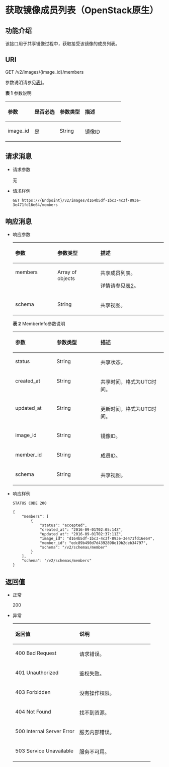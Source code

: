# 获取镜像成员列表（OpenStack原生）<a name="ZH-CN_TOPIC_0036994320"></a>

## 功能介绍<a name="section24723024"></a>

该接口用于共享镜像过程中，获取接受该镜像的成员列表。

## URI<a name="section21180630"></a>

GET /v2/images/\{image\_id\}/members

参数说明请参见[表1](#table27262282)。

**表 1**  参数说明

<a name="table27262282"></a>
<table><thead align="left"><tr id="row27551015"><th class="cellrowborder" valign="top" width="23.03%" id="mcps1.2.5.1.1"><p id="p17039762"><a name="p17039762"></a><a name="p17039762"></a>参数</p>
</th>
<th class="cellrowborder" valign="top" width="21.91%" id="mcps1.2.5.1.2"><p id="p38043494"><a name="p38043494"></a><a name="p38043494"></a>是否必选</p>
</th>
<th class="cellrowborder" valign="top" width="21.75%" id="mcps1.2.5.1.3"><p id="p1119157921331"><a name="p1119157921331"></a><a name="p1119157921331"></a>参数类型</p>
</th>
<th class="cellrowborder" valign="top" width="33.31%" id="mcps1.2.5.1.4"><p id="p61624137"><a name="p61624137"></a><a name="p61624137"></a>描述</p>
</th>
</tr>
</thead>
<tbody><tr id="row25499238"><td class="cellrowborder" valign="top" width="23.03%" headers="mcps1.2.5.1.1 "><p id="p52172387"><a name="p52172387"></a><a name="p52172387"></a>image_id</p>
</td>
<td class="cellrowborder" valign="top" width="21.91%" headers="mcps1.2.5.1.2 "><p id="p65213800"><a name="p65213800"></a><a name="p65213800"></a>是</p>
</td>
<td class="cellrowborder" valign="top" width="21.75%" headers="mcps1.2.5.1.3 "><p id="p3410274521331"><a name="p3410274521331"></a><a name="p3410274521331"></a>String</p>
</td>
<td class="cellrowborder" valign="top" width="33.31%" headers="mcps1.2.5.1.4 "><p id="p47826462"><a name="p47826462"></a><a name="p47826462"></a>镜像ID</p>
</td>
</tr>
</tbody>
</table>

## 请求消息<a name="section56407950"></a>

-   请求参数

    无

-   请求样例

    ```
    GET https://{Endpoint}/v2/images/d164b5df-1bc3-4c3f-893e-3e471fd16e64/members
    ```


## 响应消息<a name="section37909503"></a>

-   响应参数

    <a name="table3448659117582"></a>
    <table><thead align="left"><tr id="row1240616417582"><th class="cellrowborder" valign="top" width="27.947205279472048%" id="mcps1.1.4.1.1"><p id="p6537523417582"><a name="p6537523417582"></a><a name="p6537523417582"></a>参数</p>
    </th>
    <th class="cellrowborder" valign="top" width="28.407159284071586%" id="mcps1.1.4.1.2"><p id="p3416692117582"><a name="p3416692117582"></a><a name="p3416692117582"></a>参数类型</p>
    </th>
    <th class="cellrowborder" valign="top" width="43.645635436456345%" id="mcps1.1.4.1.3"><p id="p1605720117582"><a name="p1605720117582"></a><a name="p1605720117582"></a>描述</p>
    </th>
    </tr>
    </thead>
    <tbody><tr id="row2556488117582"><td class="cellrowborder" valign="top" width="27.947205279472048%" headers="mcps1.1.4.1.1 "><p id="p202041354101614"><a name="p202041354101614"></a><a name="p202041354101614"></a>members</p>
    </td>
    <td class="cellrowborder" valign="top" width="28.407159284071586%" headers="mcps1.1.4.1.2 "><p id="p102036546164"><a name="p102036546164"></a><a name="p102036546164"></a>Array of objects</p>
    </td>
    <td class="cellrowborder" valign="top" width="43.645635436456345%" headers="mcps1.1.4.1.3 "><p id="p1420210549169"><a name="p1420210549169"></a><a name="p1420210549169"></a>共享成员列表。</p>
    <p id="p05981305593"><a name="p05981305593"></a><a name="p05981305593"></a>详情请参见<a href="#table47745347163">表2</a>。</p>
    </td>
    </tr>
    <tr id="row5330047317582"><td class="cellrowborder" valign="top" width="27.947205279472048%" headers="mcps1.1.4.1.1 "><p id="p2237105217582"><a name="p2237105217582"></a><a name="p2237105217582"></a>schema</p>
    </td>
    <td class="cellrowborder" valign="top" width="28.407159284071586%" headers="mcps1.1.4.1.2 "><p id="p939051217582"><a name="p939051217582"></a><a name="p939051217582"></a>String</p>
    </td>
    <td class="cellrowborder" valign="top" width="43.645635436456345%" headers="mcps1.1.4.1.3 "><p id="p2243400117582"><a name="p2243400117582"></a><a name="p2243400117582"></a>共享视图。</p>
    </td>
    </tr>
    </tbody>
    </table>

    **表 2**  MemberInfo参数说明

    <a name="table47745347163"></a>
    <table><thead align="left"><tr id="row177518341163"><th class="cellrowborder" valign="top" width="27.447255274472553%" id="mcps1.2.4.1.1"><p id="p157751734151616"><a name="p157751734151616"></a><a name="p157751734151616"></a>参数</p>
    </th>
    <th class="cellrowborder" valign="top" width="29.027097290270977%" id="mcps1.2.4.1.2"><p id="p377543421614"><a name="p377543421614"></a><a name="p377543421614"></a>参数类型</p>
    </th>
    <th class="cellrowborder" valign="top" width="43.525647435256474%" id="mcps1.2.4.1.3"><p id="p14775103451614"><a name="p14775103451614"></a><a name="p14775103451614"></a>描述</p>
    </th>
    </tr>
    </thead>
    <tbody><tr id="row877510347162"><td class="cellrowborder" valign="top" width="27.447255274472553%" headers="mcps1.2.4.1.1 "><p id="p27752348167"><a name="p27752348167"></a><a name="p27752348167"></a>status</p>
    </td>
    <td class="cellrowborder" valign="top" width="29.027097290270977%" headers="mcps1.2.4.1.2 "><p id="p57752347164"><a name="p57752347164"></a><a name="p57752347164"></a>String</p>
    </td>
    <td class="cellrowborder" valign="top" width="43.525647435256474%" headers="mcps1.2.4.1.3 "><p id="p17755341167"><a name="p17755341167"></a><a name="p17755341167"></a>共享状态。</p>
    </td>
    </tr>
    <tr id="row2775113417167"><td class="cellrowborder" valign="top" width="27.447255274472553%" headers="mcps1.2.4.1.1 "><p id="p577543414167"><a name="p577543414167"></a><a name="p577543414167"></a>created_at</p>
    </td>
    <td class="cellrowborder" valign="top" width="29.027097290270977%" headers="mcps1.2.4.1.2 "><p id="p17775534161611"><a name="p17775534161611"></a><a name="p17775534161611"></a>String</p>
    </td>
    <td class="cellrowborder" valign="top" width="43.525647435256474%" headers="mcps1.2.4.1.3 "><p id="p47756349164"><a name="p47756349164"></a><a name="p47756349164"></a>共享时间，格式为UTC时间。</p>
    </td>
    </tr>
    <tr id="row1477583419160"><td class="cellrowborder" valign="top" width="27.447255274472553%" headers="mcps1.2.4.1.1 "><p id="p577523419160"><a name="p577523419160"></a><a name="p577523419160"></a>updated_at</p>
    </td>
    <td class="cellrowborder" valign="top" width="29.027097290270977%" headers="mcps1.2.4.1.2 "><p id="p187759346162"><a name="p187759346162"></a><a name="p187759346162"></a>String</p>
    </td>
    <td class="cellrowborder" valign="top" width="43.525647435256474%" headers="mcps1.2.4.1.3 "><p id="p1277553417163"><a name="p1277553417163"></a><a name="p1277553417163"></a>更新时间，格式为UTC时间。</p>
    </td>
    </tr>
    <tr id="row8776634121612"><td class="cellrowborder" valign="top" width="27.447255274472553%" headers="mcps1.2.4.1.1 "><p id="p2776113410160"><a name="p2776113410160"></a><a name="p2776113410160"></a>image_id</p>
    </td>
    <td class="cellrowborder" valign="top" width="29.027097290270977%" headers="mcps1.2.4.1.2 "><p id="p197761034141614"><a name="p197761034141614"></a><a name="p197761034141614"></a>String</p>
    </td>
    <td class="cellrowborder" valign="top" width="43.525647435256474%" headers="mcps1.2.4.1.3 "><p id="p7776143461612"><a name="p7776143461612"></a><a name="p7776143461612"></a>镜像ID。</p>
    </td>
    </tr>
    <tr id="row4776183417161"><td class="cellrowborder" valign="top" width="27.447255274472553%" headers="mcps1.2.4.1.1 "><p id="p6776203420161"><a name="p6776203420161"></a><a name="p6776203420161"></a>member_id</p>
    </td>
    <td class="cellrowborder" valign="top" width="29.027097290270977%" headers="mcps1.2.4.1.2 "><p id="p1377620348165"><a name="p1377620348165"></a><a name="p1377620348165"></a>String</p>
    </td>
    <td class="cellrowborder" valign="top" width="43.525647435256474%" headers="mcps1.2.4.1.3 "><p id="p147761734171613"><a name="p147761734171613"></a><a name="p147761734171613"></a>成员ID。</p>
    </td>
    </tr>
    <tr id="row8776163481619"><td class="cellrowborder" valign="top" width="27.447255274472553%" headers="mcps1.2.4.1.1 "><p id="p37761534151618"><a name="p37761534151618"></a><a name="p37761534151618"></a>schema</p>
    </td>
    <td class="cellrowborder" valign="top" width="29.027097290270977%" headers="mcps1.2.4.1.2 "><p id="p11776163431611"><a name="p11776163431611"></a><a name="p11776163431611"></a>String</p>
    </td>
    <td class="cellrowborder" valign="top" width="43.525647435256474%" headers="mcps1.2.4.1.3 "><p id="p7776123401620"><a name="p7776123401620"></a><a name="p7776123401620"></a>共享视图。</p>
    </td>
    </tr>
    </tbody>
    </table>

-   响应样例

    ```
    STATUS CODE 200
    ```

    ```
    {
        "members": [
            {
                "status": "accepted",
                "created_at": "2016-09-01T02:05:14Z",
                "updated_at": "2016-09-01T02:37:11Z",
                "image_id": "d164b5df-1bc3-4c3f-893e-3e471fd16e64",
                "member_id": "edc89b490d7d4392898e19b2deb34797",
                "schema": "/v2/schemas/member"
            }
        ],
        "schema": "/v2/schemas/members"
    }
    ```


## 返回值<a name="section61374531"></a>

-   正常

    200

-   异常

    <a name="table271454817439"></a>
    <table><thead align="left"><tr id="row3541095017439"><th class="cellrowborder" valign="top" width="46.54%" id="mcps1.1.3.1.1"><p id="p4971469317439"><a name="p4971469317439"></a><a name="p4971469317439"></a>返回值</p>
    </th>
    <th class="cellrowborder" valign="top" width="53.459999999999994%" id="mcps1.1.3.1.2"><p id="p35835717439"><a name="p35835717439"></a><a name="p35835717439"></a>说明</p>
    </th>
    </tr>
    </thead>
    <tbody><tr id="row2902697417439"><td class="cellrowborder" valign="top" width="46.54%" headers="mcps1.1.3.1.1 "><p id="p237466317439"><a name="p237466317439"></a><a name="p237466317439"></a>400 Bad Request</p>
    </td>
    <td class="cellrowborder" valign="top" width="53.459999999999994%" headers="mcps1.1.3.1.2 "><p id="p5812997617439"><a name="p5812997617439"></a><a name="p5812997617439"></a>请求错误。</p>
    </td>
    </tr>
    <tr id="row5340773917439"><td class="cellrowborder" valign="top" width="46.54%" headers="mcps1.1.3.1.1 "><p id="p3105962817439"><a name="p3105962817439"></a><a name="p3105962817439"></a>401 Unauthorized</p>
    </td>
    <td class="cellrowborder" valign="top" width="53.459999999999994%" headers="mcps1.1.3.1.2 "><p id="p3280197817439"><a name="p3280197817439"></a><a name="p3280197817439"></a>鉴权失败。</p>
    </td>
    </tr>
    <tr id="row2678235117439"><td class="cellrowborder" valign="top" width="46.54%" headers="mcps1.1.3.1.1 "><p id="p2188683517439"><a name="p2188683517439"></a><a name="p2188683517439"></a>403 Forbidden</p>
    </td>
    <td class="cellrowborder" valign="top" width="53.459999999999994%" headers="mcps1.1.3.1.2 "><p id="p2800317417439"><a name="p2800317417439"></a><a name="p2800317417439"></a>没有操作权限。</p>
    </td>
    </tr>
    <tr id="row16775501191954"><td class="cellrowborder" valign="top" width="46.54%" headers="mcps1.1.3.1.1 "><p id="p19013873191957"><a name="p19013873191957"></a><a name="p19013873191957"></a>404 Not Found</p>
    </td>
    <td class="cellrowborder" valign="top" width="53.459999999999994%" headers="mcps1.1.3.1.2 "><p id="p63728762191957"><a name="p63728762191957"></a><a name="p63728762191957"></a>找不到资源。</p>
    </td>
    </tr>
    <tr id="row5070198217439"><td class="cellrowborder" valign="top" width="46.54%" headers="mcps1.1.3.1.1 "><p id="p1321988617439"><a name="p1321988617439"></a><a name="p1321988617439"></a>500 Internal Server Error</p>
    </td>
    <td class="cellrowborder" valign="top" width="53.459999999999994%" headers="mcps1.1.3.1.2 "><p id="p6417782617439"><a name="p6417782617439"></a><a name="p6417782617439"></a>服务内部错误。</p>
    </td>
    </tr>
    <tr id="row4072952517439"><td class="cellrowborder" valign="top" width="46.54%" headers="mcps1.1.3.1.1 "><p id="p1075724317439"><a name="p1075724317439"></a><a name="p1075724317439"></a>503 Service Unavailable</p>
    </td>
    <td class="cellrowborder" valign="top" width="53.459999999999994%" headers="mcps1.1.3.1.2 "><p id="p6603036117439"><a name="p6603036117439"></a><a name="p6603036117439"></a>服务不可用。</p>
    </td>
    </tr>
    </tbody>
    </table>


